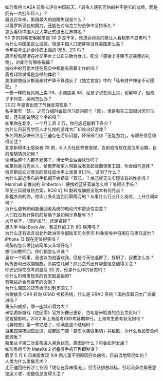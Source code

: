 如何看待 NASA 前局长评价中国航天，「最令人感到可怕的并不是它的成绩，而是拥有一大批年轻人」？  
最近百年来，美国最大的战略失误是什么？  
以俄罗斯现在的国力，还能在对乌克兰的战争中坚持多久？  
怎么看待中国人民大学正式退出世界排名？  
50 岁的刘畊宏看起来跟 30 岁差不多，难道运动真的能让人看起来不显老吗？  
为什么中国菜这么油腻，但是中国人口肥胖率没有美国那么高？  
今年高考生适合抄底上海的 985、211 吗？  
周杰伦和昆凌在社交平台上公布三胎为女儿，配文「感谢上苍赐予这美丽的礼物」，对此你有哪些祝福？  
游戏中的万氪大佬在现实中都是有高薪工作的吗？  
高考超常发挥是怎样的体验？  
美国收缴俄罗斯富豪财产算不算违反了《独立宣言》中的「私有财产神圣不可侵犯」？  
一模一样的玩具网上卖 29，小商店卖 68，给孩子说在网上买，也解释了，但孩子不同意，哭闹怎么办？  
2022 年是否出现了气候反常现象？  
名字里有「懿」，之前介绍时会说司马懿的那个「懿」，但是看完三国很讨厌司马懿，还有能说明这个字的吗？  
如果你在北京，一个月工资 2 万，你月底还能剩下多少？  
为什么目前高学历人才扎堆的游戏大厂却难出好游戏？  
多名网友反映长沙比亚迪存在污染问题，环保部门称「无能为力」，有哪些信息值得关注？  
北京新增本土感染者 78 例，8 人为社区筛查发现，当前疫情处在高位平台期，目前疫情情况如何？  
读博后整个人都不爱笑了，博士毕业后会快乐吗？  
如果你是乌克兰人，给俄罗斯军人带路或者拿起武器保家卫国，你会如何选择？  
俄罗斯民众对普京的信任度水平上涨至 81.5%，说明了什么？  
为什么最近发布的手机都开始搭载「双芯」？单芯就无法实现该有的性能吗？  
Marshall 新推出的 Emberton II 便携式蓝牙音箱怎么样？值得入手吗？  
罕见三风扇散热方案，ROG 幻 16 翻转版旗舰全能本有何亮点？  
非程序员的你，你毕业多久达到月薪两万的？从事什么行业什么岗位，上升空间如何？  
为什么装有制动能量回收系统的电动汽车舒适性变差？  
人们在没有计算机的帮助下是如何计算根号 3？  
大环境下，「骑驴找马」还是裸辞？  
想入手 MacBook Air，我这样的工作 8G 够用吗？  
为什么还有谣言说北约欧洲司令部陆军司令罗杰·科鲁提埃中将困在马里乌波尔？  
iPhone 13 现在还值得买吗？  
鸡胸肉怎么做比较简单又非常好吃？  
想问问教师们，你们都怎么评课？  
喜欢一个同事，我也以为他喜欢我，但是今天他退群了，辞职了，我要怎么办？  
网传吉利已收购魅族，真实性几何？除此之外还有哪些信息值得关注？  
你还记得在高考的最后 30 天，你是什么样的状态吗？  
你什么时候发现真的有天赋差距的?  
有哪些适合母亲节的文案？  
为什么蜀国的货币会流出到吴国去？  
谷歌放弃 OKR 转向 GRAD 考核系统，什么是 GRAD 系统？国内互联网大厂会跟进吗？  
重庆和成都，哪一座城市潜力大？  
米哈游新游戏《绝区零》官方头像已更新，白毛是米哈游的企业文化吗？  
受疫情影响，2022 年上海高考和中考延期举行，上海考生备考状况如何？  
《异物志》第一季完结了，你满意这个结局吗？  
百果园深夜回应武汉、成都区门店「变质水果做果切」并致歉，为什么食品安全问题频发？  
斯里兰卡第二次宣布进入紧急状态，原因是什么？将会如何发展？  
如何看待华为 MateXs 2 折叠屏手机开售即秒没？  
截至 5 月 6 日美国发现 109 例儿童不明原因肝炎病例，目前当地情况如何？  
人类为什么发展艺术？  
比亚迪回应长沙工业园「或存在异味情况」，但否认排放超标，引起流鼻血属恶意捏造关联，哪些信息值得关注？  

